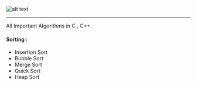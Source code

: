 ![alt text](https://www.algorithm.agency/wp-content/uploads/2019/01/Algorithm-Logo-blue-on-white.png ) 

---
All Important Algorithms in C , C++.

#### Sorting :
- Insertion Sort
- Bubble Sort
- Merge Sort
- Quick Sort
- Heap Sort
